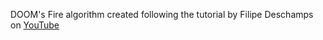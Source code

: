 DOOM's Fire algorithm created following the tutorial by Filipe Deschamps on [YouTube](https://www.youtube.com/watch?v=fxm8cadCqbs)
